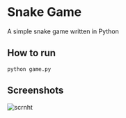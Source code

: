 # Snake Game

A simple snake game written in Python 

## How to run

```
python game.py
```

## Screenshots

![scrnht](https://imgur.com/a/rYk0BxK)